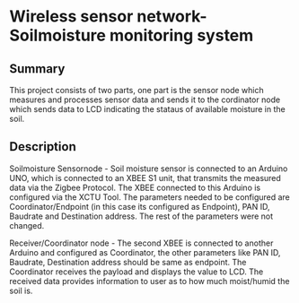 # Wireless sensor network- Soilmoisture monitoring system

## Summary
This project consists of two parts, one part is the sensor node which measures
and processes sensor data and sends it to the cordinator node which sends data to LCD
indicating the stataus of available moisture in the soil. 

## Description
Soilmoisture Sensornode - Soil moisture sensor is connected to an Arduino UNO, which is connected to an XBEE S1 unit, that transmits the measured data
via the Zigbee Protocol. The XBEE connected to this Arduino is configured via the XCTU Tool. The parameters needed to be configured are Coordinator/Endpoint
(in this case its configured as Endpoint),  PAN ID, Baudrate and Destination address. The rest of the parameters were not changed. 
 
Receiver/Coordinator node - The second XBEE is connected to another Arduino and configured as Coordinator, the other parameters like PAN ID, Baudrate, 
Destination address should be same as endpoint. The Coordinator receives the payload and displays the value to LCD. The received data provides information to
user as to how much moist/humid the soil is.
 

